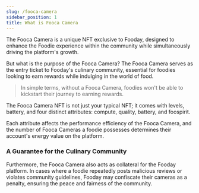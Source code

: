 ```yaml
---
slug: /fooca-camera
sidebar_position: 1
title: What is Fooca Camera
---
```


The Fooca Camera is a unique NFT exclusive to Fooday, designed to enhance the Foodie experience within the community while simultaneously driving the platform's growth.

But what is the purpose of the Fooca Camera? The Fooca Camera serves as the entry ticket to Fooday's culinary community, essential for foodies looking to earn rewards while indulging in the world of food. 

>In simple terms, without a Fooca Camera, foodies won't be able to kickstart their journey to earning rewards.

The Fooca Camera NFT is not just your typical NFT; it comes with levels, battery, and four distinct attributes: compute, quality, battery, and foospirit. 

Each attribute affects the performance efficiency of the Fooca Camera, and the number of Fooca Cameras a foodie possesses determines their account's energy value on the platform.

### A Guarantee for the Culinary Community
Furthermore, the Fooca Camera also acts as collateral for the Fooday platform. In cases where a foodie repeatedly posts malicious reviews or violates community guidelines, Fooday may confiscate their cameras as a penalty, ensuring the peace and fairness of the community.

